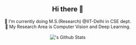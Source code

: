 <div align="center">
<h2> Hi there 👋 </h2>
</div>

<!--
**surajiitd/surajiitd** is a ✨ _special_ ✨ repository because its `README.md` (this file) appears on your GitHub profile.

Here are some ideas to get you started:

- 🔭 I’m currently working on ...
- 🌱 I’m currently learning ...
- 👯 I’m looking to collaborate on ... 
- 🤔 I’m looking for help with ...
- 💬 Ask me about ...
- 📫 How to reach me: ...
- 😄 Pronouns: ...
- ⚡ Fun fact: ...
-->
<div align="center">
🌱 I’m currently doing M.S.(Research) @IIT-Delhi in CSE dept. <br>  
🔭 My Research Area is Computer Vision and Deep Learning. <br>  
</div>
<br>  
<div align="center">
<img align="center" alt="'s Github Stats" src="https://github-readme-stats.vercel.app/api?username=surajiitd&show_icons=true&hide_rank=true&show_icons=true&theme=transparent#gh-dark-mode-only&hide_border=true" />
</div>
<br>


